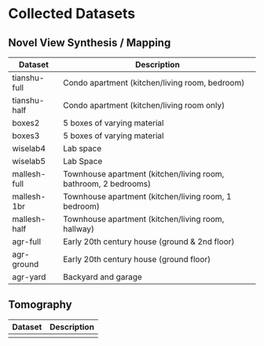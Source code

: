 # Collected Datasets

## Novel View Synthesis / Mapping

| Dataset      | Description |
|------------- | ----------- |
| tianshu-full | Condo apartment (kitchen/living room, bedroom) |
| tianshu-half | Condo apartment (kitchen/living room only)
| boxes2       | 5 boxes of varying material |
| boxes3       | 5 boxes of varying material |
| wiselab4     | Lab space |
| wiselab5     | Lab Space |
| mallesh-full | Townhouse apartment (kitchen/living room, bathroom, 2 bedrooms) |
| mallesh-1br  | Townhouse apartment (kitchen/living room, 1 bedroom) |
| mallesh-half | Townhouse apartment (kitchen/living room, hallway) |
| agr-full     | Early 20th century house (ground & 2nd floor) |
| agr-ground   | Early 20th century house (ground floor) |
| agr-yard     | Backyard and garage |

## Tomography

| Dataset      | Description |
|------------- | ----------- |
| | |